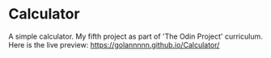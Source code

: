 # Calculator
A simple calculator. My fifth project as part of 'The Odin Project' curriculum. Here is the live preview: https://golannnnn.github.io/Calculator/
